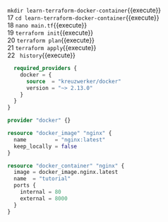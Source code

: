 
   `mkdir learn-terraform-docker-container`{{execute}}    
   17  `cd learn-terraform-docker-container`{{execute}}    
   18  `nano main.tf`{{execute}}    
   19  `terraform init`{{execute}}    
   20  `terraform plan`{{execute}}    
   21  `terraform apply`{{execute}}    
   22 ` history`{{execute}}    

  


```terraform {
  required_providers {
    docker = {
      source  = "kreuzwerker/docker"
      version = "~> 2.13.0"
    }
  }
}

provider "docker" {}

resource "docker_image" "nginx" {
  name         = "nginx:latest"
  keep_locally = false
}

resource "docker_container" "nginx" {
  image = docker_image.nginx.latest
  name  = "tutorial"
  ports {
    internal = 80
    external = 8000
  }
}
```